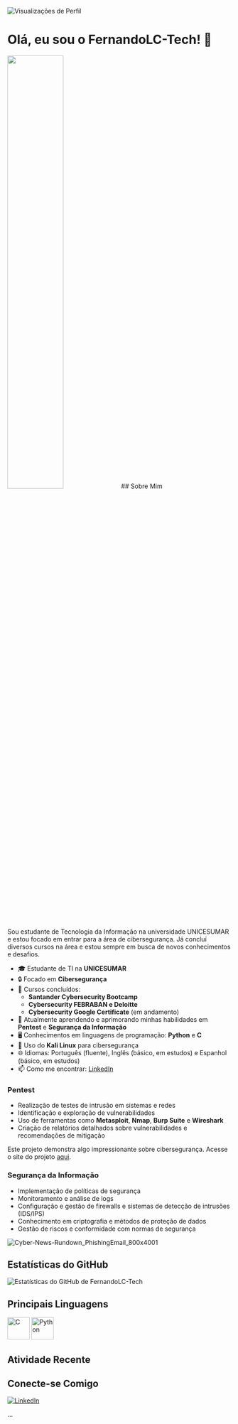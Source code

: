 ![Visualizações de Perfil](https://komarev.com/ghpvc/?username=FernandoLC-Tech&color=blue)
# Olá, eu sou o FernandoLC-Tech! 👋
<img src="(https://ibb.co/Bnd05dn)" alt="" width="50%">
## Sobre Mim

Sou estudante de Tecnologia da Informação na universidade UNICESUMAR e estou focado em entrar para a área de cibersegurança. 
Já concluí diversos cursos na área e estou sempre em busca de novos conhecimentos e desafios.

- 🎓 Estudante de TI na **UNICESUMAR**
- 🔒 Focado em **Cibersegurança**
- 📜 Cursos concluídos:
  - **Santander Cybersecurity Bootcamp**
  - **Cybersecurity FEBRABAN e Deloitte**
  - **Cybersecurity Google Certificate** (em andamento)
- 🌱 Atualmente aprendendo e aprimorando minhas habilidades em **Pentest** e **Segurança da Informação**
- 🖥️ Conhecimentos em linguagens de programação: **Python** e **C**
- 🐧 Uso do **Kali Linux** para cibersegurança
- 🌐 Idiomas: Português (fluente), Inglês (básico, em estudos) e Espanhol (básico, em estudos)
- 📫 Como me encontrar: [LinkedIn](https://www.linkedin.com/in/fernando-de-lima-cosmo)

### Pentest
- Realização de testes de intrusão em sistemas e redes
- Identificação e exploração de vulnerabilidades
- Uso de ferramentas como **Metasploit**, **Nmap**, **Burp Suite** e **Wireshark**
- Criação de relatórios detalhados sobre vulnerabilidades e recomendações de mitigação

Este projeto demonstra algo impressionante sobre cibersegurança. 
Acesse o site do projeto [aqui](https://fernandolc-tech.github.io/aprendendo-ciberseguran-a/).

### Segurança da Informação
- Implementação de políticas de segurança
- Monitoramento e análise de logs
- Configuração e gestão de firewalls e sistemas de detecção de intrusões (IDS/IPS)
- Conhecimento em criptografia e métodos de proteção de dados
- Gestão de riscos e conformidade com normas de segurança

 ![Cyber-News-Rundown_PhishingEmail_800x4001](https://github.com/user-attachments/assets/aeb7d5b5-e815-486d-8134-1dc14cb5fe1c)

## Estatísticas do GitHub

![Estatísticas do GitHub de FernandoLC-Tech](https://github-readme-stats.vercel.app/api?username=FernandoLC-Tech&show_icons=true&theme=radical)

## Principais Linguagens
<img src="https://cdn.iconscout.com/icon/free/png-256/c-programming-569564.png" alt="C" width="50" height="50"> <img src="https://cdn.iconscout.com/icon/free/png-256/python-3521655-2945099.png" alt="Python" width="50" height="50">

## Atividade Recente

<!--START_SECTION:activity-->


## Conecte-se Comigo

[![LinkedIn](https://img.shields.io/badge/-LinkedIn-blue?style=flat&logo=Linkedin&logoColor=white)](https://www.linkedin.com/in/fernando-de-lima-cosmo)

...
